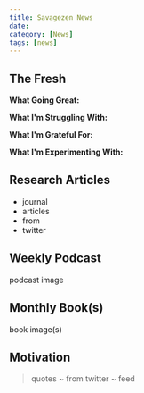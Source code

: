 ```yaml
---
title: Savagezen News
date:
category: [News]
tags: [news]
---
```


## The Fresh

**What Going Great:**

**What I'm Struggling With:**

**What I'm Grateful For:**

**What I'm Experimenting With:**

## Research Articles

* journal
* articles
* from
* twitter

## Weekly Podcast

podcast image

## Monthly Book(s)

book image(s)

## Motivation

> quotes ~ from
> twitter ~ feed
